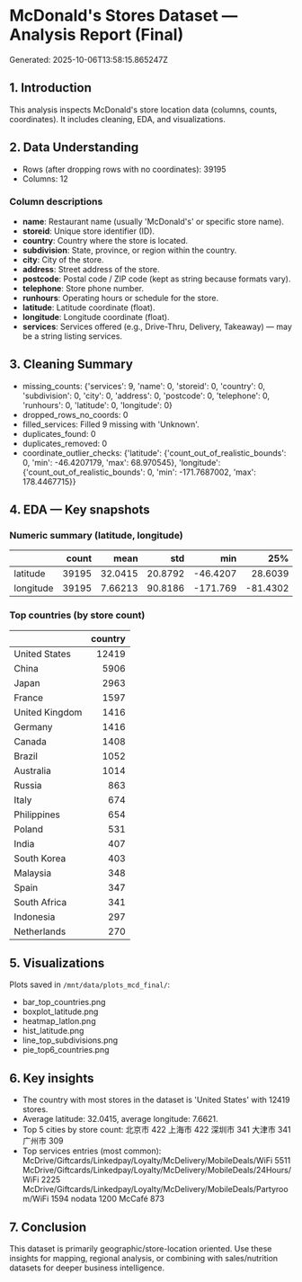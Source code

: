 # McDonald's Stores Dataset — Analysis Report (Final)

Generated: 2025-10-06T13:58:15.865247Z

## 1. Introduction
This analysis inspects McDonald's store location data (columns, counts, coordinates). It includes cleaning, EDA, and visualizations.

## 2. Data Understanding
- Rows (after dropping rows with no coordinates): 39195
- Columns: 12

### Column descriptions
- **name**: Restaurant name (usually 'McDonald's' or specific store name).
- **storeid**: Unique store identifier (ID).
- **country**: Country where the store is located.
- **subdivision**: State, province, or region within the country.
- **city**: City of the store.
- **address**: Street address of the store.
- **postcode**: Postal code / ZIP code (kept as string because formats vary).
- **telephone**: Store phone number.
- **runhours**: Operating hours or schedule for the store.
- **latitude**: Latitude coordinate (float).
- **longitude**: Longitude coordinate (float).
- **services**: Services offered (e.g., Drive-Thru, Delivery, Takeaway) — may be a string listing services.

## 3. Cleaning Summary
- missing_counts: {'services': 9, 'name': 0, 'storeid': 0, 'country': 0, 'subdivision': 0, 'city': 0, 'address': 0, 'postcode': 0, 'telephone': 0, 'runhours': 0, 'latitude': 0, 'longitude': 0}
- dropped_rows_no_coords: 0
- filled_services: Filled 9 missing with 'Unknown'.
- duplicates_found: 0
- duplicates_removed: 0
- coordinate_outlier_checks: {'latitude': {'count_out_of_realistic_bounds': 0, 'min': -46.4207179, 'max': 68.970545}, 'longitude': {'count_out_of_realistic_bounds': 0, 'min': -171.7687002, 'max': 178.4467715}}

## 4. EDA — Key snapshots
### Numeric summary (latitude, longitude)
|           |   count |     mean |     std |       min |      25% |      50% |      75% |      max |
|:----------|--------:|---------:|--------:|----------:|---------:|---------:|---------:|---------:|
| latitude  |   39195 | 32.0415  | 20.8792 |  -46.4207 |  28.6039 | 36.4482  |  43.8909 |  68.9705 |
| longitude |   39195 |  7.66213 | 90.8186 | -171.769  | -81.4302 |  5.09055 | 113.414  | 178.447  |

### Top countries (by store count)
|                |   country |
|:---------------|----------:|
| United States  |     12419 |
| China          |      5906 |
| Japan          |      2963 |
| France         |      1597 |
| United Kingdom |      1416 |
| Germany        |      1416 |
| Canada         |      1408 |
| Brazil         |      1052 |
| Australia      |      1014 |
| Russia         |       863 |
| Italy          |       674 |
| Philippines    |       654 |
| Poland         |       531 |
| India          |       407 |
| South Korea    |       403 |
| Malaysia       |       348 |
| Spain          |       347 |
| South Africa   |       341 |
| Indonesia      |       297 |
| Netherlands    |       270 |

## 5. Visualizations
Plots saved in `/mnt/data/plots_mcd_final/`:
- bar_top_countries.png
- boxplot_latitude.png
- heatmap_latlon.png
- hist_latitude.png
- line_top_subdivisions.png
- pie_top6_countries.png

## 6. Key insights
- The country with most stores in the dataset is 'United States' with 12419 stores.
- Average latitude: 32.0415, average longitude: 7.6621.
- Top 5 cities by store count:
北京市    422
上海市    422
深圳市    341
大津市    341
广州市    309
- Top services entries (most common):
McDrive/Giftcards/Linkedpay/Loyalty/McDelivery/MobileDeals/WiFi              5511
McDrive/Giftcards/Linkedpay/Loyalty/McDelivery/MobileDeals/24Hours/WiFi      2225
McDrive/Giftcards/Linkedpay/Loyalty/McDelivery/MobileDeals/Partyroom/WiFi    1594
nodata                                                                       1200
McCafé                                                                        873

## 7. Conclusion
This dataset is primarily geographic/store-location oriented. Use these insights for mapping, regional analysis, or combining with sales/nutrition datasets for deeper business intelligence.
